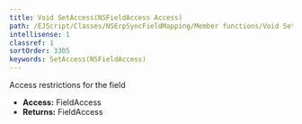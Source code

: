 ```yaml
---
title: Void SetAccess(NSFieldAccess Access)
path: /EJScript/Classes/NSErpSyncFieldMapping/Member functions/Void SetAccess(NSFieldAccess p_0)
intellisense: 1
classref: 1
sortOrder: 3305
keywords: SetAccess(NSFieldAccess)
---
```



Access restrictions for the field



* **Access:** FieldAccess
* **Returns:** FieldAccess


